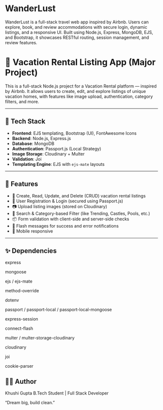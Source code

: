 # WanderLust
WanderLust is a full-stack travel web app inspired by Airbnb. Users can explore, book, and review accommodations with secure login, dynamic listings, and a responsive UI. Built using Node.js, Express, MongoDB, EJS, and Bootstrap, it showcases RESTful routing, session management, and review features.

# 🏡 Vacation Rental Listing App (Major Project)

This is a full-stack Node.js project for a Vacation Rental platform — inspired by Airbnb. It allows users to create, edit, and explore listings of unique vacation homes, with features like image upload, authentication, category filters, and more.

---

## 🔧 Tech Stack

- **Frontend**: EJS templating, Bootstrap (UI), FontAwesome Icons  
- **Backend**: Node.js, Express.js  
- **Database**: MongoDB  
- **Authentication**: Passport.js (Local Strategy)  
- **Image Storage**: Cloudinary + Multer  
- **Validation**: Joi  
- **Templating Engine**: EJS with `ejs-mate` layouts

---

## 🚀 Features

- 📝 Create, Read, Update, and Delete (CRUD) vacation rental listings  
- 🔐 User Registration & Login (secured using Passport.js)  
- 📷 Upload listing images (stored on Cloudinary)  
- 🎯 Search & Category-based Filter (like Trending, Castles, Pools, etc.)  
- 📦 Form validation with client-side and server-side checks  
- 💬 Flash messages for success and error notifications  
- 🧭 Mobile responsive 
---

## ✨ Dependencies

express

mongoose

ejs / ejs-mate

method-override

dotenv

passport / passport-local / passport-local-mongoose

express-session

connect-flash

multer / multer-storage-cloudinary

cloudinary

joi

cookie-parser


## 👩‍💻 Author
Khushi Gupta
B.Tech Student | Full Stack Developer

“Dream big, build clean.”